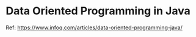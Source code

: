 # Data Oriented Programming in Java

Ref: https://www.infoq.com/articles/data-oriented-programming-java/
